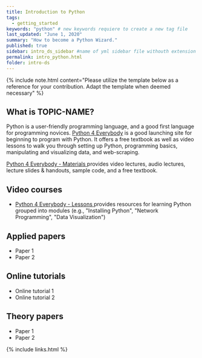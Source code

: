 ```yaml
---
title: Introduction to Python
tags:
  - getting_started
keywords: "python" # new keywords requiere to create a new tag file
last_updated: "June 1, 2020"
summary: "How to become a Python Wizard."
published: true
sidebar: intro_ds_sidebar #name of yml sidebar file withouth extension
permalink: intro_python.html
folder: intro-ds
---
```



{% include note.html content="Please utilize the template below as a reference for your contribution. Adapt the template when deemed necessary" %}

## What is TOPIC-NAME?

Python is a user-friendly programming language, and a good first language for programming novices. <a href="https://www.py4e.com/materials" target="_blank">Python 4 Everybody</a> is a good launching site for beginning to program with Python. It offers a free textbook as well as video lessons to walk you through setting up Python, programming basics, manipulating and visualizing data, and web-scraping. 

<a href="https://www.py4e.com/materials" target="_blank">Python 4 Everybody - Materials </a> provides video lectures, audio lectures, lecture slides & handouts, sample code, and a free textbook.

## Video courses

* <a href="https://www.py4e.com/lessons" target="_blank">Python 4 Everybody - Lessons </a> provides resources for learning Python grouped into modules (e.g., "Installing Python", "Network Programming", "Data Visualization")


## Applied papers 
* Paper 1
* Paper 2

## Online tutorials

* Online tutorial 1
* Online tutorial 2

## Theory papers 
* Paper 1
* Paper 2


{% include links.html %}
